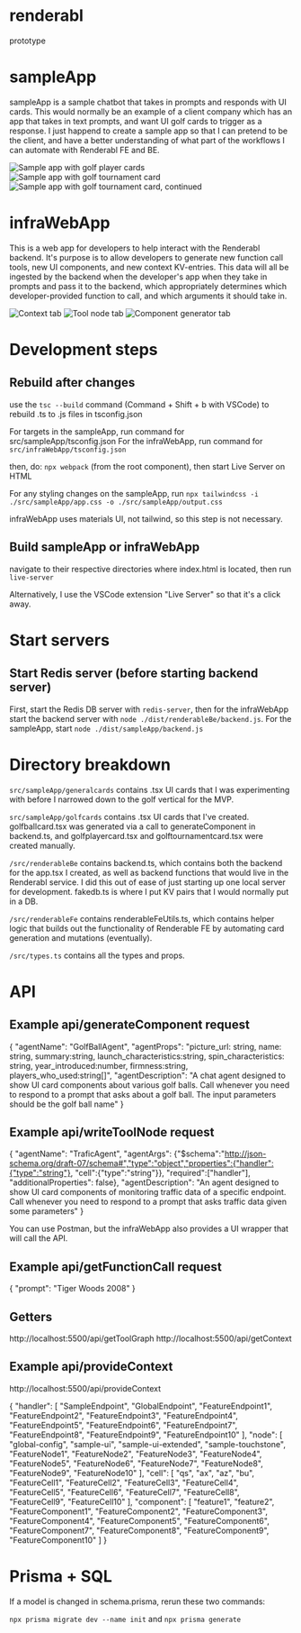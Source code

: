 # renderabl
prototype

# sampleApp

sampleApp is a sample chatbot that takes in prompts and responds with UI cards. This would normally be an example of a client company which has an app that takes in text prompts, and want UI golf cards to trigger as a response. I just happend to create a sample app so that I can pretend to be the client, and have a better understanding of what part of the workflows I can automate with Renderabl FE and BE.

![Sample app with golf player cards](./screenshots/playercard.png)
![Sample app with golf tournament card](./screenshots/tournamentcard1.png)
![Sample app with golf tournament card, continued](./screenshots/tournamentcard2.png)


# infraWebApp
This is a web app for developers to help interact with the Renderabl backend. It's purpose is to allow developers to generate new function call tools, new UI components, and new context KV-entries. This data will all be ingested by the backend when the developer's app when they take in prompts and pass it to the backend, which appropriately determines which developer-provided function to call, and which arguments it should take in.

![Context tab](./screenshots/contexttab.png)
![Tool node tab](./screenshots/toolnodetab.png)
![Component generator tab](./screenshots/generatortab.png)

# Development steps
## Rebuild after changes
use the `tsc --build` command (Command + Shift + b with VSCode) to rebuild .ts to .js files in tsconfig.json

For targets in the sampleApp, run command for src/sampleApp/tsconfig.json
For the infraWebApp, run command for `src/infraWebApp/tsconfig.json`

then, do: `npx webpack` (from the root component), then start Live Server on HTML

For any styling changes on the sampleApp, run `npx tailwindcss -i ./src/sampleApp/app.css -o ./src/sampleApp/output.css`

infraWebApp uses materials UI, not tailwind, so this step is not necessary.

## Build sampleApp or infraWebApp
navigate to their respective directories where index.html is located, then run `live-server`

Alternatively, I use the VSCode extension "Live Server" so that it's a click away.

# Start servers
## Start Redis server (before starting backend server)
First, start the Redis DB server with `redis-server`, then for the infraWebApp start the backend server with `node ./dist/renderableBe/backend.js`. For the sampleApp, start `node ./dist/sampleApp/backend.js`

# Directory breakdown
`src/sampleApp/generalcards` contains .tsx UI cards that I was experimenting with before I narrowed down to the golf vertical for the MVP.

`src/sampleApp/golfcards` contains .tsx UI cards that I've created. golfballcard.tsx was generated via a call to generateComponent in backend.ts, and golfplayercard.tsx and golftournamentcard.tsx were created manually.

`/src/renderableBe` contains backend.ts, which contains both the backend for the app.tsx I created, as well as backend functions that would live in the Renderabl service. I did this out of ease of just starting up one local server for development. fakedb.ts is where I put KV pairs that I would normally put in a DB.

`/src/renderableFe` contains renderableFeUtils.ts, which contains helper logic that builds out the functionality of Renderable FE by automating card generation and mutations (eventually).

`/src/types.ts` contains all the types and props.

# API
## Example api/generateComponent request
{
    "agentName": "GolfBallAgent",
    "agentProps": "picture_url: string, name: string, summary:string, launch_characteristics:string, spin_characteristics: string, year_introduced:number, firmness:string, players_who_used:string[]",
    "agentDescription": "A chat agent designed to show UI card components about various golf balls. Call whenever you need to respond to a prompt that asks about a golf ball. The input parameters should be the golf ball name"
}

## Example api/writeToolNode request
{
    "agentName": "TraficAgent",
    "agentArgs": {"$schema":"http://json-schema.org/draft-07/schema#","type":"object","properties":{"handler":{"type":"string"}, "cell":{"type":"string"}}, "required":["handler"], "additionalProperties": false},
    "agentDescription": "An agent designed to show UI card components of monitoring traffic data of a specific endpoint. Call whenever you need to respond to a prompt that asks traffic data given some parameters"
}

You can use Postman, but the infraWebApp also provides a UI wrapper that will call the API.

## Example api/getFunctionCall request
{
    "prompt": "Tiger Woods 2008"
}

## Getters
http://localhost:5500/api/getToolGraph
http://localhost:5500/api/getContext

## Example api/provideContext
http://localhost:5500/api/provideContext

{
  "handler": [
    "SampleEndpoint",
    "GlobalEndpoint",
    "FeatureEndpoint1",
    "FeatureEndpoint2",
    "FeatureEndpoint3",
    "FeatureEndpoint4",
    "FeatureEndpoint5",
    "FeatureEndpoint6",
    "FeatureEndpoint7",
    "FeatureEndpoint8",
    "FeatureEndpoint9",
    "FeatureEndpoint10"
  ],
  "node": [
    "global-config",
    "sample-ui",
    "sample-ui-extended",
    "sample-touchstone",
    "FeatureNode1",
    "FeatureNode2",
    "FeatureNode3",
    "FeatureNode4",
    "FeatureNode5",
    "FeatureNode6",
    "FeatureNode7",
    "FeatureNode8",
    "FeatureNode9",
    "FeatureNode10"
  ],
  "cell": [
    "qs",
    "ax",
    "az",
    "bu",
    "FeatureCell1",
    "FeatureCell2",
    "FeatureCell3",
    "FeatureCell4",
    "FeatureCell5",
    "FeatureCell6",
    "FeatureCell7",
    "FeatureCell8",
    "FeatureCell9",
    "FeatureCell10"
  ],
  "component": [
    "feature1",
    "feature2",
    "FeatureComponent1",
    "FeatureComponent2",
    "FeatureComponent3",
    "FeatureComponent4",
    "FeatureComponent5",
    "FeatureComponent6",
    "FeatureComponent7",
    "FeatureComponent8",
    "FeatureComponent9",
    "FeatureComponent10"
  ]
}

# Prisma + SQL
If a model is changed in schema.prisma, rerun these two commands:

`npx prisma migrate dev --name init` and `npx prisma generate`